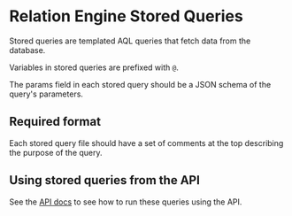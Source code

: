 # Relation Engine Stored Queries

Stored queries are templated AQL queries that fetch data from the database.

Variables in stored queries are prefixed with `@`.

The params field in each stored query should be a JSON schema of the query's parameters.

## Required format

Each stored query file should have a set of comments at the top describing the purpose of the query.

## Using stored queries from the API

See the [API docs](https://github.com/kbase/relation_engine_api) to see how to run these queries using the API.
